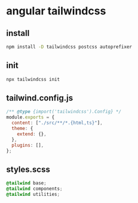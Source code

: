 # angular tailwindcss

## install

```sh
npm install -D tailwindcss postcss autoprefixer
```

## init

```sh
npx tailwindcss init
```

## tailwind.config.js

```js
/** @type {import('tailwindcss').Config} */
module.exports = {
  content: ["./src/**/*.{html,ts}"],
  theme: {
    extend: {},
  },
  plugins: [],
};
```

## styles.scss

```css
@tailwind base;
@tailwind components;
@tailwind utilities;
```
